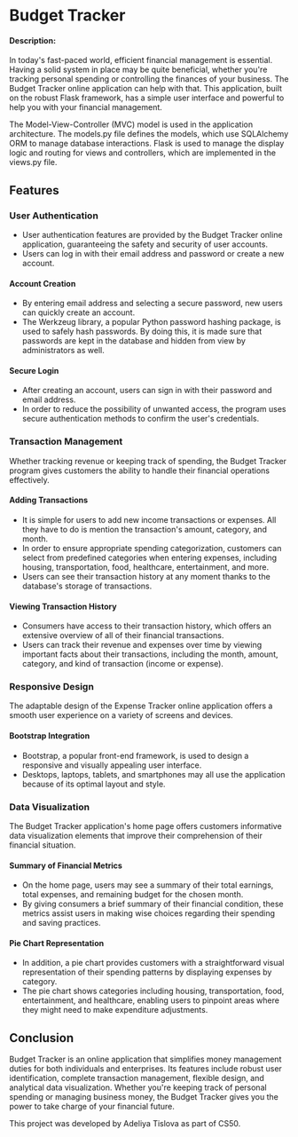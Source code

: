 # Budget Tracker
#### Description:

In today's fast-paced world, efficient financial management is essential. Having a solid system in place may be quite beneficial, whether you're tracking personal spending or controlling the finances of your business. The Budget Tracker online application can help with that. This application, built on the robust Flask framework, has a simple user interface and powerful to help you with your financial management.

The Model-View-Controller (MVC) model is used in the application architecture. The models.py file defines the models, which use SQLAlchemy ORM to manage database interactions. Flask is used to manage the display logic and routing for views and controllers, which are implemented in the views.py file.

## Features

### User Authentication

- User authentication features are provided by the Budget Tracker online application, guaranteeing the safety and security of user accounts. 
- Users can log in with their email address and password or create a new account.

#### Account Creation

- By entering email address and selecting a secure password, new users can quickly create an account.
- The Werkzeug library, a popular Python password hashing package, is used to safely hash passwords. By doing this, it is made sure that passwords are kept in the database and hidden from view by administrators as well.

#### Secure Login

- After creating an account, users can sign in with their password and email address.
- In order to reduce the possibility of unwanted access, the program uses secure authentication methods to confirm the user's credentials.

### Transaction Management

Whether tracking revenue or keeping track of spending, the Budget Tracker program gives customers the ability to handle their financial operations effectively.

#### Adding Transactions

- It is simple for users to add new income transactions or expenses. All they have to do is mention the transaction's amount, category, and month.
- In order to ensure appropriate spending categorization, customers can select from predefined categories when entering expenses, including housing, transportation, food, healthcare, entertainment, and more.
- Users can see their transaction history at any moment thanks to the database's storage of transactions.

#### Viewing Transaction History

- Consumers have access to their transaction history, which offers an extensive overview of all of their financial transactions.  
- Users can track their revenue and expenses over time by viewing important facts about their transactions, including the month, amount, category, and kind of transaction (income or expense).

### Responsive Design

The adaptable design of the Expense Tracker online application offers a smooth user experience on a variety of screens and devices.

#### Bootstrap Integration

- Bootstrap, a popular front-end framework, is used to design a responsive and visually appealing user interface.
- Desktops, laptops, tablets, and smartphones may all use the application because of its optimal layout and style.

### Data Visualization

The Budget Tracker application's home page offers customers informative data visualization elements that improve their comprehension of their financial situation.

#### Summary of Financial Metrics

- On the home page, users may see a summary of their total earnings, total expenses, and remaining budget for the chosen month. 
- By giving consumers a brief summary of their financial condition, these metrics assist users in making wise choices regarding their spending and saving practices.


#### Pie Chart Representation

- In addition, a pie chart provides customers with a straightforward visual representation of their spending patterns by displaying expenses by category.
- The pie chart shows categories including housing, transportation, food, entertainment, and healthcare, enabling users to pinpoint areas where they might need to make expenditure adjustments.


## Conclusion 

Budget Tracker is an online application that simplifies money management duties for both individuals and enterprises. Its features include robust user identification, complete transaction management, flexible design, and analytical data visualization. Whether you're keeping track of personal spending or managing business money, the Budget Tracker gives you the power to take charge of your financial future.

This project was developed by Adeliya Tislova as part of CS50.

